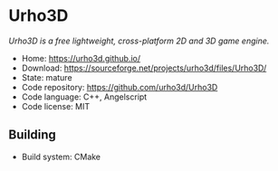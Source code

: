 # Urho3D

_Urho3D is a free lightweight, cross-platform 2D and 3D game engine._

- Home: https://urho3d.github.io/
- Download: https://sourceforge.net/projects/urho3d/files/Urho3D/
- State: mature
- Code repository: https://github.com/urho3d/Urho3D
- Code language: C++, Angelscript
- Code license: MIT

## Building

- Build system: CMake

